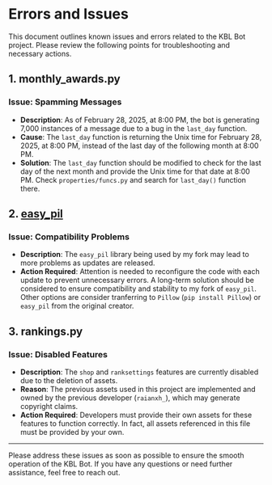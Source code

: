# Errors and Issues

This document outlines known issues and errors related to the KBL Bot project. Please review the following points for troubleshooting and necessary actions.

## 1. monthly_awards.py

### Issue: Spamming Messages
- **Description**: As of February 28, 2025, at 8:00 PM, the bot is generating 7,000 instances of a message due to a bug in the `last_day` function.
- **Cause**: The `last_day` function is returning the Unix time for February 28, 2025, at 8:00 PM, instead of the last day of the following month at 8:00 PM.
- **Solution**: The `last_day` function should be modified to check for the last day of the next month and provide the Unix time for that date at 8:00 PM. Check `properties/funcs.py` and search for `last_day()` function there.

## 2. [easy_pil](https://github.com/raianah/easy-pil)

### Issue: Compatibility Problems
- **Description**: The `easy_pil` library being used by my fork may lead to more problems as updates are released.
- **Action Required**: Attention is needed to reconfigure the code with each update to prevent unnecessary errors. A long-term solution should be considered to ensure compatibility and stability to my fork of `easy_pil`. Other options are consider tranferring to `Pillow` (`pip install Pillow`) or `easy_pil` from the original creator.

## 3. rankings.py

### Issue: Disabled Features
- **Description**: The `shop` and `ranksettings` features are currently disabled due to the deletion of assets.
- **Reason**: The previous assets used in this project are implemented and owned by the previous developer (`raianxh_`), which may generate copyright claims.
- **Action Required**: Developers must provide their own assets for these features to function correctly. In fact, all assets referenced in this file must be provided by your own.

---

Please address these issues as soon as possible to ensure the smooth operation of the KBL Bot. If you have any questions or need further assistance, feel free to reach out.
